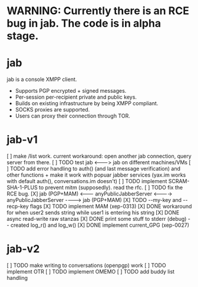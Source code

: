 # WARNING: Currently there is an RCE bug in jab. The code is in alpha stage.

# jab

jab is a console XMPP client.

- Supports PGP encrypted + signed messages.
- Per-session per-recipient private and public keys.
- Builds on existing infrastructure by being XMPP compliant.
- SOCKS proxies are supported.
- Users can proxy their connection through TOR.

# jab-v1

[ ] make /list work. current workaround: open another jab connection, query server from there.
[ ] TODO test jab <---> jab on different machines/VMs
[ ] TODO add error handling to auth() (and last message verification) and other functions + make it work with popuar jabber services (yax.im works with default auth(), conversations.im doesn't)
[ ] TODO implement SCRAM-SHA-1-PLUS to prevent mitm (supposedly). read the rfc.
[ ] TODO fix the RCE bug.
[X] jab (PGP+MAM) <--- anyPublicJabberServer <----> anyPublicJabberServer ----> jab (PGP+MAM)
[X] TODO --my-key and --recp-key flags
[X] TODO implement MAM (xep-0313)
[X] DONE workaround for when user2 sends string while user1 is entering his string
[X] DONE async read-write raw stanzas
[X] DONE print some stuff to stderr (debug) -- created log_r() and log_w()
[X] DONE implement current_GPG (xep-0027)

# jab-v2

[ ] TODO make writing to conversations (openpgp) work
[ ] TODO implement OTR
[ ] TODO implement OMEMO
[ ] TODO add buddy list handling


